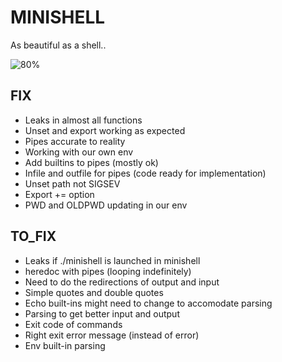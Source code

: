 # MINISHELL

As beautiful as a shell..

![80%](https://progress-bar.dev/80)

## FIX
- Leaks in almost all functions 
- Unset and export working as expected
- Pipes accurate to reality
- Working with our own env
- Add builtins to pipes (mostly ok)
- Infile and outfile for pipes (code ready for implementation)
- Unset path not SIGSEV
- Export += option
- PWD and OLDPWD updating in our env

## TO_FIX
- Leaks if ./minishell is launched in minishell
- heredoc with pipes (looping indefinitely)
- Need to do the redirections of output and input
- Simple quotes and double quotes
- Echo built-ins might need to change to accomodate parsing
- Parsing to get better input and output
- Exit code of commands
- Right exit error message (instead of error)
- Env built-in parsing

